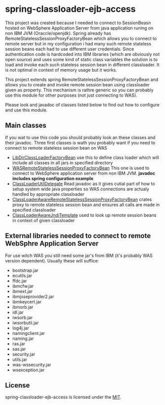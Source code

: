 # spring-classloader-ejb-access

This project was created because I needed to connect to SessionBeasn hosted on WebSphere Application Server from java application
runing on non IBM JVM (Oraccle/openjdk). Spring already has RemoteStatelessSessionProxyFactoryBean which allows you to connect to remote server
but in my configuration i had many such remote stateless session beans each had to use different user credentials.
Since authentication code is hardcoded into IBM libraries (which are obviously not open source) and uses some kind of static class variables the solution
is to load and invoke each such stateless session bean in different classloader. It is not optimal in context of memory usage but it works.

This project extends spring RemoteStatelessSessionProxyFactoryBean and allows you to create and invoke remote session bean using
classloader given as property. This mechanism is rathre generic so you can probably use this module for other purposes (not just connecting to WAS).

Please look and javadoc of classes listed below to find out how to configure and use this module.

## Main classes

If you wat to use this code you should probably look an these classes and their javadoc. Three first classes is wath you probably want
if you need to connect to remote stateless session bean on WAS

* [LibDirClassLoaderFactoryBean](./src/main/java/org/github/djarosz/spring/ejb/access/LibDirClassLoaderFactoryBean)
  use this to define class loader which will include all classes in all jars in specified directory
* [WASRemoteStatelessSessionProxyFactoryBean](./src/main/java/org/github/djarosz/spring/ejb/access/WASRemoteStatelessSessionProxyFactoryBean)
  This one is used to connect to WebSphere application server from non IBM JVM. **javadoc includes spring configuration example**
* [ClassLoaderUtilDelegate](./src/main/java/org/github/djarosz/spring/ejb/access/ClassLoaderUtilDelegate)
  Read javadoc as it gives cutial part of how to setup system wide java properties so WAS connections are actualy handled by appropriate classloader
* [ClassLoaderAwareRemoteStatelessSessionProxyFactoryBean](./src/main/java/org/github/djarosz/spring/ejb/access/ClassLoaderAwareRemoteStatelessSessionProxyFactoryBean)
  crates proxy to remote stateless session bean and ensures all calls are made in specified classloader
* [ClassLoaderAwareJndiTemplate](./src/main/java/org/github/djarosz/spring/ejb/access/ClassLoaderAwareJndiTemplate)
  used to look up remote session beans in context of given classloader

## External libraries needed to connect to remote WebSphre Application Server

For use witch WAS you still need some jar's from IBM (it's probably WAS version dependent). Usually these will suffice:
- bootstrap.jar
- ecutils.jar
- ffdc.jar
- ibmcfw.jar
- ibmext.jar
- ibmjsseprovider2.jar
- ibmkeycert.jar
- ibmorb.jar
- idl.jar
- iwsorb.jar
- iwsorbutil.jar
- log4j.jar
- namingclient.jar
- naming.jar
- ras.jar
- sas.jar
- security.jar
- utils.jar
- was-wssecurity.jar
- wsexception.jar

## License

spring-classloader-ejb-access is licensed under the [MIT](./LICENSE).
